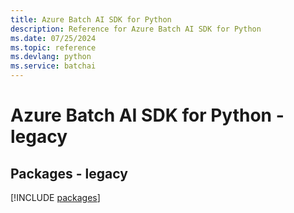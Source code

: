 ```yaml
---
title: Azure Batch AI SDK for Python
description: Reference for Azure Batch AI SDK for Python
ms.date: 07/25/2024
ms.topic: reference
ms.devlang: python
ms.service: batchai
---
```

# Azure Batch AI SDK for Python - legacy
## Packages - legacy
[!INCLUDE [packages](batch-ai-index.md)]